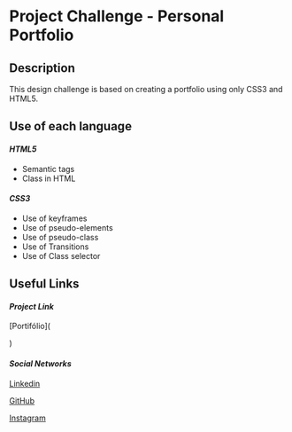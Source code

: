 # **Project Challenge - Personal Portfolio**

## **Description**

This design challenge is based on creating a portfolio using only CSS3 and HTML5.

## **Use of each language**

#### **_HTML5_**

- Semantic tags
- Class in HTML

#### **_CSS3_**

- Use of keyframes
- Use of pseudo-elements
- Use of pseudo-class
- Use of Transitions
- Use of Class selector

## **Useful Links**

#### **_Project Link_**

[Portifólio](

)

#### **_Social Networks_**

[Linkedin](https://www.linkedin.com/in/layza-nauane-dev12)

[GitHub](https://github.com/LayzaDev)

[Instagram](https://www.instagram.com/layza.nauane/)
